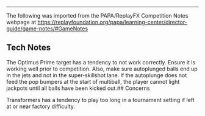 ***
The following was imported from the PAPA/ReplayFX Competition Notes webpage at https://replayfoundation.org/papa/learning-center/director-guide/game-notes/#GameNotes

## Tech Notes
            
The Optimus Prime target has a tendency to not work correctly. Ensure it is working well prior to competition. Also, make sure autoplunged balls end up in the jets and not in the super-skillshot lane. If the autoplunge does not feed the pop bumpers at the start of multiball, the player cannot light jackpots until all balls have been kicked out.## Concerns
            
Transformers has a tendency to play too long in a tournament setting if left at or near factory difficulty.